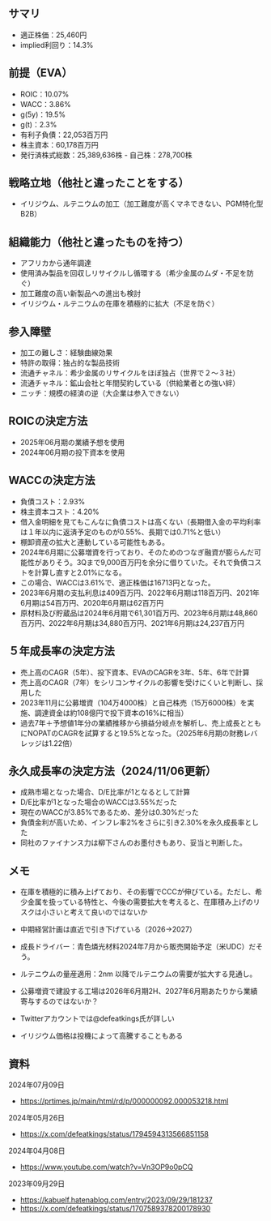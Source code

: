 ## サマリ
- 適正株価：25,460円
- implied利回り：14.3%

## 前提（EVA）
- ROIC：10.07%
- WACC：3.86%
- g(5y)：19.5%
- g(t)：2.3%
- 有利子負債：22,053百万円
- 株主資本：60,178百万円
- 発行済株式総数：25,389,636株 - 自己株：278,700株

## 戦略立地（他社と違ったことをする）
- イリジウム、ルテニウムの加工（加工難度が高くマネできない、PGM特化型B2B）

## 組織能力（他社と違ったものを持つ）
- アフリカから通年調達
- 使用済み製品を回収しリサイクルし循環する（希少金属のムダ・不足を防ぐ）
- 加工難度の高い新製品への進出も検討
- イリジウム・ルテニウムの在庫を積極的に拡大（不足を防ぐ）

## 参入障壁
- 加工の難しさ：経験曲線効果
- 特許の取得：独占的な製品技術
- 流通チャネル：希少金属のリサイクルをほぼ独占（世界で２〜３社）
- 流通チャネル：鉱山会社と年間契約している（供給業者との強い絆）
- ニッチ：規模の経済の逆（大企業は参入できない）

## ROICの決定方法
- 2025年06月期の業績予想を使用
- 2024年06月期の投下資本を使用

## WACCの決定方法
- 負債コスト：2.93%
- 株主資本コスト：4.20%
- 借入金明細を見てもこんなに負債コストは高くない（長期借入金の平均利率は１年以内に返済予定のものが0.55%、長期では0.71%と低い）
- 棚卸資産の拡大と連動している可能性もある。
- 2024年6月期に公募増資を行っており、そのためのつなぎ融資が膨らんだ可能性がありそう。3Qまで9,000百万円を余分に借りていた。それで負債コストを計算し直すと2.01%になる。
- この場合、WACCは3.61%で、適正株価は16713円となった。
- 2023年6月期の支払利息は409百万円、2022年6月期は118百万円、2021年6月期は54百万円、2020年6月期は62百万円
- 原材料及び貯蔵品は2024年6月期で61,301百万円、2023年6月期は48,860百万円、2022年6月期は34,880百万円、2021年6月期は24,237百万円

## ５年成長率の決定方法
- 売上高のCAGR（5年）、投下資本、EVAのCAGRを3年、5年、6年で計算
- 売上高のCAGR（7年）をシリコンサイクルの影響を受けにくいと判断し、採用した
- 2023年11月に公募増資（104万4000株）と自己株売（15万6000株）を実施、調達資金は約108億円で投下資本の16%に相当）
- 過去7年＋予想値1年分の業績推移から損益分岐点を解析し、売上成長とともにNOPATのCAGRを試算すると19.5%となった。（2025年6月期の財務レバレッジは1.22倍）

## 永久成長率の決定方法（2024/11/06更新）
- 成熟市場となった場合、D/E比率が1となるとして計算
- D/E比率が1となった場合のWACCは3.55%だった
- 現在のWACCが3.85%であるため、差分は0.30%だった
- 負債金利が高いため、インフレ率2%をさらに引き2.30%を永久成長率とした
- 同社のファイナンス力は柳下さんのお墨付きもあり、妥当と判断した。

## メモ
- 在庫を積極的に積み上げており、その影響でCCCが伸びている。ただし、希少金属を扱っている特性と、今後の需要拡大を考えると、在庫積み上げのリスクは小さいと考えて良いのではないか
- 中期経営計画は直近で引き下げている（2026→2027）

- 成長ドライバー：青色燐光材料2024年7月から販売開始予定（米UDC）だそう。
- ルテニウムの量産適用：2nm 以降でルテニウムの需要が拡大する見通し。

- 公募増資で建設する工場は2026年6月期2H、2027年6月期あたりから業績寄与するのではないか？

- Twitterアカウントでは@defeatkings氏が詳しい
- イリジウム価格は投機によって高騰することもある

## 資料

2024年07月09日
- https://prtimes.jp/main/html/rd/p/000000092.000053218.html

2024年05月26日
- https://x.com/defeatkings/status/1794594313566851158

2024年04月08日
- https://www.youtube.com/watch?v=Vn3OP9o0pCQ

2023年09月29日
- https://kabuelf.hatenablog.com/entry/2023/09/29/181237
- https://x.com/defeatkings/status/1707589378200178930